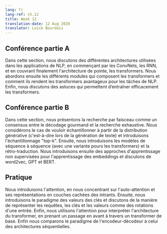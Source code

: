 ```yaml
---
lang: fr
lang-ref: ch.12
title: Week 12
translation-date: 12 Aug 2020
translator: Loïck Bourdois
---
```


<!--
## Lecture part A


In this section we discuss the various architectures used in NLP applications, beginning with CNNs, RNNs, and eventually covering the state of-the art architecture, transformers. We then discuss the various modules that comprise transformers and how they make transformers advantageous for NLP tasks. Finally, we discuss tricks that allow transformers to be trained effectively. 
-->


## Conférence partie A

Dans cette section, nous discutons des différentes architectures utilisées dans les applications de NLP, en commençant par les ConvNets, les RNN, et en couvrant finalement l'architecture de pointe, les transformers. Nous abordons ensuite les différents modules qui composent les transformers et comment ils rendent les transformers avantageux pour les tâches de NLP. Enfin, nous discutons des astuces qui permettent d’entraîner efficacement les transformers.

<!--
## Lecture part B

In this section we introduce beam search as a middle ground betwen greedy decoding and exhaustive search. We consider the case of wanting to sample from the generative distribution (i.e. when generating text) and introduce "top-k" sampling. Subsequently, we introduce sequence to sequence models (with a transformer variant) and backtranslation. We then introduce unsupervised learning approaches for learning embeddings and discuss word2vec, GPT, and BERT.
-->

## Conférence partie B

Dans cette section, nous présentons la recherche par faisceau comme un consensus entre le décodage gourmand et la recherche exhaustive. Nous considérons le cas de vouloir échantillonner à partir de la distribution générative (c'est-à-dire lors de la génération de texte) et introduisons l'échantillonnage "top-k". Ensuite, nous introduisons les modèles de séquence à séquence (avec une variante pours les transformers) et la rétro-traduction. Nous introduisons ensuite des approches d'apprentissage non supervisées pour l'apprentissage des embeddings et discutons de word2vec, GPT et BERT.

<!--
## Practicum


We introduce attention, focusing on self-attention and its hidden layer representations of the inputs. Then, we introduce the key-value store paradigm and discuss how to represent queries, keys, and values as rotations of an input. Finally, we use attention to interpret the transformer architecture, taking a forward pass through a basic transformer, and comparing the encoder-decoder paradigm to sequential architectures.
-->

## Pratique
Nous introduisons l'attention, en nous concentrant sur l'auto-attention et ses représentations en couches cachées des intrants. Ensuite, nous introduisons le paradigme des valeurs des clés et discutons de la manière de représenter les requêtes, les clés et les valeurs comme des rotations d'une entrée. Enfin, nous utilisons l'attention pour interpréter l'architecture du transformer, en prenant un passage en avant à travers un transformer de base. Enfin nous comparons le paradigme de l'encodeur-décodeur à celui des architectures séquentielles.




